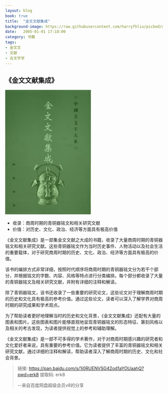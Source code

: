 ```yaml
---
layout: blog
book: true
title:  "金文文献集成"
background-image: https://raw.githubusercontent.com/harryfhliu/picbed/master/img/202310310931121.png
date:   2005-01-01 17:18:00
category: 书籍
tags:
- 金文文
- 文献
- 古文字学
---
```


## 《金文文献集成》

![](https://raw.githubusercontent.com/harryfhliu/picbed/master/img/202310310931121.png)

- 收录：商周时期的青铜器铭文和相关研究文献
- 价值：对历史、文化、政治、经济等方面具有极高价值

《金文文献集成》是一部集金文文献之大成的书籍，收录了大量商周时期的青铜器铭文和相关研究文献。这些青铜器铭文作为当时历史事件、人物活动以及社会生活的重要载体，对于研究商周时期的历史、文化、政治、经济等方面具有极高的价值。

该书的编排方式非常详细，按照时代顺序将商周时期的青铜器铭文分为若干个部分，并根据铭文的字数、内容、风格等特点进行分类编排。每个部分都收录了大量的青铜器铭文及相关研究文献，并附有详细的注释和解读。

除了青铜器铭文，该书还收录了一些重要的研究论文，这些论文对于理解商周时期的历史和文化具有极高的参考价值。通过这些论文，读者可以深入了解学界对商周时期的研究成果和学术观点。

为了帮助读者更好地理解当时的历史和文化背景，《金文文献集成》还配有大量的图表和图片。这些图表和图片能够直观地呈现青铜器铭文的形态特征、篆刻风格以及相关的考古发现，为读者提供视觉上的参考和辅助理解。

《金文文献集成》是一部不可多得的学术著作，对于对商周时期感兴趣的研究者和文化爱好者来说，具有重要的参考价值。它为读者提供了丰富的青铜器铭文和相关研究文献，通过详细的注释和解读，帮助读者深入了解商周时期的历史、文化和社会背景。

> 链接: https://pan.baidu.com/s/1i0RUENVSG42od1aYOUaahQ?pwd=erk8 提取码: erk8 
>
> --来自百度网盘超级会员v8的分享